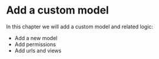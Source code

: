 # Add a custom model

In this chapter we will add a custom model and related logic:

* Add a new model
* Add permissions
* Add urls and views
